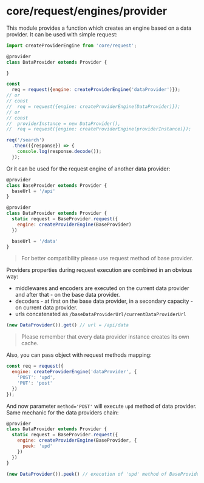 # core/request/engines/provider

This module provides a function which creates an engine based on a data provider.
It can be used with simple request:

```js
import createProviderEngine from 'core/request';

@provider
class DataProvider extends Provider {

}

const
  req = request({engine: createProviderEngine('dataProvider')});
// or
// const
//  req = request({engine: createProviderEngine(DataProvider)});
// or
// const
//  providerInstance = new DataProvider(),
//  req = request({engine: createProviderEngine(providerInstance)});

req('/search')
  .then(({response}) => {
    console.log(response.decode());
  });
```

Or it can be used for the request engine of another data provider:

```js
@provider
class BaseProvider extends Provider {
  baseUrl = '/api'
}

@provider
class DataProvider extends Provider {
  static request = BaseProvider.request({
    engine: createProviderEngine(BaseProvider)
  })

  baseUrl = '/data'
}
```
> For better compatibility please use request method of base provider.

Providers properties during request execution are combined in an obvious way:
- middlewares and encoders are executed on the current data provider and after that - on the base data provider.
- decoders - at first on the base data provider, in a secondary capacity - on current data provider.
- urls concatenated as `/baseDataProviderUrl/currentDataProviderUrl`

```js
(new DataProvider()).get() // url = /api/data
```

> Please remember that every data provider instance creates its own cache.

Also, you can pass object with request methods mapping:

```js
const req = request({
  engine: createProviderEngine('dataProvider', {
    'POST': 'upd',
    'PUT': 'post'
  })
});
```

And now parameter `method='POST'` will execute `upd` method of data provider.
Same mechanic for the data providers chain:

```js
@provider
class DataProvider extends Provider {
  static request = BaseProvider.request({
    engine: createProviderEngine(BaseProvider, {
      peek: 'upd'
    })
  })
}

(new DataProvider()).peek() // execution of 'upd' method of BaseProvider
```
